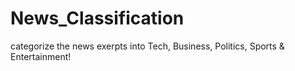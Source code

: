 # News_Classification
categorize the news exerpts into Tech, Business, Politics, Sports &amp; Entertainment!
